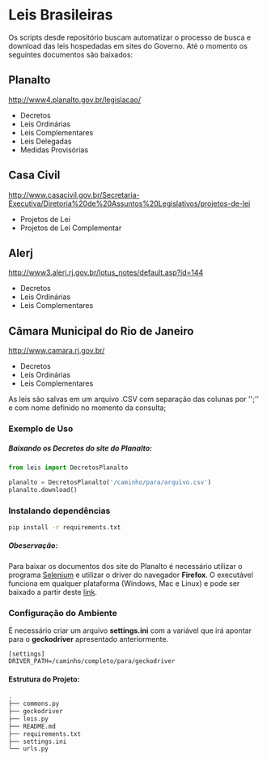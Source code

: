 # Leis Brasileiras

Os scripts desde repositório buscam automatizar o processo de busca e download das leis
hospedadas em sites do Governo. Até o momento os seguintes documentos são baixados:

## Planalto
http://www4.planalto.gov.br/legislacao/

  - Decretos
  - Leis Ordinárias
  - Leis Complementares
  - Leis Delegadas
  - Medidas Provisórias

## Casa Civil
http://www.casacivil.gov.br/Secretaria-Executiva/Diretoria%20de%20Assuntos%20Legislativos/projetos-de-lei

   - Projetos de Lei
   - Projetos de Lei Complementar


## Alerj
http://www3.alerj.rj.gov.br/lotus_notes/default.asp?id=144

  - Decretos
  - Leis Ordinárias
  - Leis Complementares

## Câmara Municipal do Rio de Janeiro
http://www.camara.rj.gov.br/

  - Decretos
  - Leis Ordinárias
  - Leis Complementares


As leis são salvas em um arquivo .CSV com separação das colunas por '';'' e com nome definido no momento da consulta;

### Exemplo de Uso
##### Baixando os Decretos do site do Planalto: 
```python
from leis import DecretosPlanalto

planalto = DecretosPlanalto('/caminho/para/arquivo.csv')
planalto.download()
```

### Instalando dependências

```bash
pip install -r requirements.txt
```

##### Obeservação:
Para baixar os documentos dos site do Planalto é necessário utilizar o programa
[Selenium](https://www.seleniumhq.org/) e utilizar o driver do navegador **Firefox**. O executável funciona em qualquer plataforma (Windows, Mac e Linux) e pode ser baixado a partir deste [link](https://github.com/mozilla/geckodriver/releases).

### Configuração do Ambiente
É necessário criar um arquivo **settings.ini** com a variável que irá apontar para o 
**geckodriver** apresentado anteriormente.

```
[settings]
DRIVER_PATH=/caminho/completo/para/geckodriver
```

#### Estrutura do Projeto:
```bash
.
├── commons.py
├── geckodriver
├── leis.py
├── README.md
├── requirements.txt
├── settings.ini
└── urls.py
```